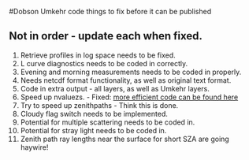 #Dobson Umkehr code things to fix before it can be published

## Not in order - update each when fixed.

1. Retrieve profiles in log space needs to be fixed.
2. L curve diagnostics needs to be coded in correctly.
3. Evening and morning measurements needs to be coded in properly.
4. Needs netcdf format functionality, as well as original text format.
5. Code in extra output - all layers, as well as Umkehr layers.
6. Speed up nvaluezs. - Fixed: [more efficient code can be found here](https://bitbucket.org/kstone4/umkehr_algorithm/commits/c04cc59768e944cfbcfc8402cb52889dd72499a9)
7. Try to speed up zenithpaths - Think this is done.
8. Cloudy flag switch needs to be implemented.
9. Potential for multiple scattering needs to be coded in.
10. Potential for stray light needs to be coded in.
11. Zenith path ray lengths near the surface for short SZA are going haywire!



